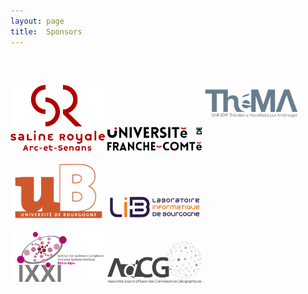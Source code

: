 ```yaml
---
layout: page
title:  Sponsors
---
```


[<img src="/assets/image/sponsors/sr_logo.png" width="30%"/>](https://www.salineroyale.com/home/) [<img src="/assets/image/sponsors/logo_UFC_new.png" width="30%"/>](https://www.univ-fcomte.fr/) [<img src="/assets/image/sponsors/thema.jpg" width="30%"/>](https://thema.univ-fcomte.fr/)

[<img src="/assets/image/sponsors/logo-uB-filet.jpg" width="30%"/>](www.u-bourgogne.fr/) [<img src="/assets/image/sponsors/logo-lib.jpg" width="30%"/>](https://lib.u-bourgogne.fr/)

[<img src="/assets/image/sponsors/logoixxi.jpg" width="30%"/>](http://www.ixxi.fr/) [<img src="/assets/image/sponsors/adcg_logo.jpg" width="30%"/>]()
